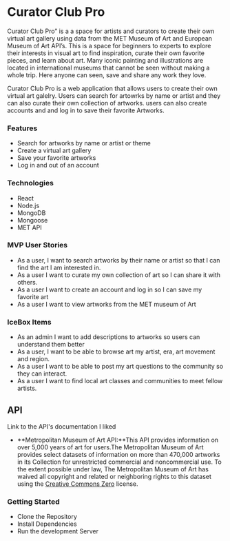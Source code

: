 # Curator Club Pro

Curator Club Pro” is a a space for artists and curators to create their own virtual art gallery using data from the MET Museum of Art and European Museum of Art API’s. This is a space for beginners to experts to explore their interests in visual art to find inspiration, curate their own favorite pieces, and learn about art. Many iconic painting and illustrations are located in international museums that cannot be seen without making a whole trip. Here anyone can seen, save and share any work they love. 

Curator Club Pro is a web application that allows users to create their own virtual art galelry. Users can search for artowrks by name or artist and they can also curate their own collection of artworks. users can also create accounts and and log in to save their favorite Artworks.


### Features
- Search for artworks by name or artist or theme
- Create a virtual art gallery
- Save your favorite artworks
- Log in and out of an account

### Technologies
- React
- Node.js
- MongoDB
- Mongoose
- MET API

### MVP User Stories

- As a user, I want to search artworks by their name or artist so that I can find the art I am interested in.
- As a user I want to curate my own collection of art so I can share it with others.
- As a user I want to create an account and log in so I can save my favorite art
- As a user I want to view artworks from the MET museum of Art

### IceBox Items

- As an admin I want to add descriptions to artworks so users can understand them better
- As a user, I want to be able to browse art my artist, era, art movement and region.
- As a user I want to be able to post my art questions to the community so they can interact.
- As a user I want to find local art classes and communities to meet fellow artists.

## API

Link to the API's documentation I liked

- **Metropolitan Museum of Art API:**This API provides information on over 5,000 years of art for users.The Metropolitan Museum of Art provides select datasets of information on more than 470,000 artworks in its Collection for unrestricted commercial and noncommercial use. To the extent possible under law, The Metropolitan Museum of Art has waived all copyright and related or neighboring rights to this dataset using the [Creative Commons Zero](https://creativecommons.org/publicdomain/zero/1.0/) license.

### Getting Started
- Clone the Repository
- Install Dependencies
- Run the development Server
